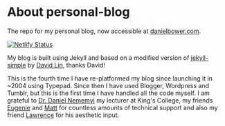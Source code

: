 # About personal-blog

The repo for my personal blog, now accessible at [danielbower.com](https://danielbower.com).

[![Netlify Status](https://api.netlify.com/api/v1/badges/90fdc2cc-80c6-4c5f-8bf6-532f7a470e64/deploy-status)](https://app.netlify.com/sites/suspicious-ritchie-a3d8aa/deploys)

My blog is built using Jekyll and based on a modified version of [jekyll-simple](https://github.com/wild-flame/jekyll-simple) by [David Lin](https://github.com/wild-flame), thanks David!

This is the fourth time I have re-platformed my blog since launching it in ~2004 using Typepad. Since then I have used Blogger, Wordpress and Tumblr, but this is the first time I have handled all the code myself. I am grateful to [Dr. Daniel Nememyi](https://danielnemenyi.net/) my lecturer at King's College, my friends [Eugenie](https://github.com/eugenierqs) and [Matt](https://github.com/matteunson) for countless amounts of technical support and also my friend [Lawrence](https://lawrencebrown.eu/) for his aesthetic input.
